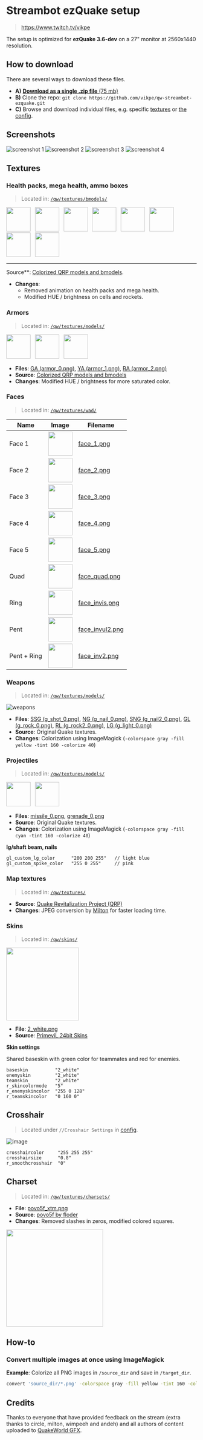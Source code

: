 # Streambot ezQuake setup

> https://www.twitch.tv/vikpe

The setup is optimized for **ezQuake 3.6-dev** on a 27" monitor at 2560x1440 resolution.

## How to download

There are several ways to download these files.

* **A)** [**Download as a single .zip
  file** (75 mb)](https://github.com/vikpe/qw-streambot-ezquake/archive/refs/heads/main.zip)
* **B)** Clone the repo: `git clone https://github.com/vikpe/qw-streambot-ezquake.git`
* **C)** Browse and download individual files, e.g. specific [textures](#textures)
  or [the config](https://github.com/vikpe/qw-streambot-ezquake/blob/main/ezquake/configs/streambot.cfg).

## Screenshots

![screenshot 1](.github/screenshot_01.jpg)
![screenshot 2](.github/screenshot_02.jpg)
![screenshot 3](.github/screenshot_03.jpg)
![screenshot 4](.github/screenshot_04.jpg)

## Textures

### Health packs, mega health, ammo boxes

> Located in: [`/qw/textures/bmodels/`](https://github.com/vikpe/qw-streambot-ezquake/tree/main/qw/textures/bmodels)

<img src="./qw/textures/bmodels/med3_0.png" height="64"> &nbsp; <img src="./qw/textures/bmodels/+0_med25.png" height="64"> &nbsp; <img src="./qw/textures/bmodels/+0_med100.png" height="64"> &nbsp; 
<img src="./qw/textures/bmodels/shot0sid.png" height="64"> &nbsp; 
<img src="./qw/textures/bmodels/nail0sid.png" height="64"> &nbsp;
<img src="./qw/textures/bmodels/batt1sid.png" height="64"> &nbsp; 
<img src="./qw/textures/bmodels/rock1sid.png" height="64"> &nbsp; 
<img src="./qw/textures/bmodels/rock0sid.png" height="64"> 

* **
Source**: [Colorized QRP models and bmodels](https://gfx.quakeworld.nu/details/372/colorized-qrp-models-and-bmodels/).

* **Changes**:
    * Removed animation on health packs and mega health.
    * Modified HUE / brightness on cells and rockets.

### Armors

> Located in: [`/qw/textures/models/`](https://github.com/vikpe/qw-streambot-ezquake/tree/main/qw/textures/models)

<img src="./qw/textures/models/armor_0.png" height="64"> &nbsp; 
<img src="./qw/textures/models/armor_1.png" height="64"> &nbsp; 
<img src="./qw/textures/models/armor_2.png" height="64">

* **Files**: [GA (armor_0.png)](https://github.com/vikpe/qw-streambot-ezquake/blob/main/qw/textures/models/armor_0.png), [YA (armor_1.png)](https://github.com/vikpe/qw-streambot-ezquake/blob/main/qw/textures/models/armor_1.png), [RA (armor_2.png)](https://github.com/vikpe/qw-streambot-ezquake/blob/main/qw/textures/models/armor_2.png)
* **Source**: [Colorized QRP models and bmodels](https://gfx.quakeworld.nu/details/372/colorized-qrp-models-and-bmodels/)
* **Changes**: Modified HUE / brightness for more saturated color.

### Faces

> Located in: [`/qw/textures/wad/`](https://github.com/vikpe/qw-streambot-ezquake/tree/main/qw/textures/wad)

| Name        | Image                                                     | Filename                                             |
|-------------|-----------------------------------------------------------|------------------------------------------------------|
| Face 1      | <img src="./qw/textures/wad/face1.png" height="64">       | [face_1.png](./qw/textures/wad/face1.png)            |
| Face 2      | <img src="./qw/textures/wad/face2.png" height="64">       | [face_2.png](./qw/textures/wad/face2.png)            |
| Face 3      | <img src="./qw/textures/wad/face3.png" height="64">       | [face_3.png](./qw/textures/wad/face3.png)            |
| Face 4      | <img src="./qw/textures/wad/face4.png" height="64">       | [face_4.png](./qw/textures/wad/face4.png)            |
| Face 5      | <img src="./qw/textures/wad/face5.png" height="64">       | [face_5.png](./qw/textures/wad/face5.png)            |
| Quad        | <img src="./qw/textures/wad/face_quad.png" height="64">   | [face_quad.png](./qw/textures/wad/face_quad.png)     |
| Ring        | <img src="./qw/textures/wad/face_invis.png" height="64">  | [face_invis.png](./qw/textures/wad/face_invis.png)   |
| Pent        | <img src="./qw/textures/wad/face_invul2.png" height="64"> | [face_invul2.png](./qw/textures/wad/face_invul2.png) |
| Pent + Ring | <img src="./qw/textures/wad/face_inv2.png" height="64">   | [face_inv2.png](./qw/textures/wad/face_inv2.png)     |

### Weapons

> Located in: [`/qw/textures/models/`](https://github.com/vikpe/qw-streambot-ezquake/tree/main/qw/textures/models)

![weapons](.github/weapons.jpg)

* **Files**: [SSG (g_shot_0.png)](https://github.com/vikpe/qw-streambot-ezquake/blob/main/qw/textures/models/g_shot_0.png), [NG (g_nail_0.png)](https://github.com/vikpe/qw-streambot-ezquake/blob/main/qw/textures/models/g_nail_0.png), [SNG (g_nail2_0.png)](https://github.com/vikpe/qw-streambot-ezquake/blob/main/qw/textures/models/g_nail2_0.png), [GL (g_rock_0.png)](https://github.com/vikpe/qw-streambot-ezquake/blob/main/qw/textures/models/g_rock_0.png), [RL (g_rock2_0.png)](https://github.com/vikpe/qw-streambot-ezquake/blob/main/qw/textures/models/g_rock2_0.png), [LG (g_light_0.png)](https://github.com/vikpe/qw-streambot-ezquake/blob/main/qw/textures/models/g_light_0.png)
* **Source**: Original Quake textures.
* **Changes**: Colorization using ImageMagick (`-colorspace gray -fill yellow -tint 160 -colorize 40`)

### Projectiles

> Located in: [`/qw/textures/models/`](https://github.com/vikpe/qw-streambot-ezquake/tree/main/qw/textures/models)

<img src="./qw/textures/models/missile_0.png" height="64"> &nbsp; 
<img src="./qw/textures/models/grenade_0.png" height="64">

* **Files**: [missile_0.png](https://github.com/vikpe/qw-streambot-ezquake/blob/main/qw/textures/models/missile_0.png), [grenade_0.png](https://github.com/vikpe/qw-streambot-ezquake/blob/main/qw/textures/models/grenade_0.png)
* **Source**: Original Quake textures.
* **Changes**: Colorization using ImageMagick (`-colorspace gray -fill cyan -tint 160 -colorize 40`)

**lg/shaft beam, nails**

```
gl_custom_lg_color      "200 200 255"   // light blue
gl_custom_spike_color   "255 0 255"     // pink
```

### Map textures

> Located in: [`/qw/textures/`](https://github.com/vikpe/qw-streambot-ezquake/tree/main/qw/textures/)

* **Source**: [Quake Revitalization Project (QRP)](http://qrp.quakeone.com/downloads/)
* **Changes**: JPEG conversion by [Milton](https://www.twitch.tv/Miltonizer) for faster loading time.

### Skins

> Located in: [`/qw/skins/`](https://github.com/vikpe/qw-streambot-ezquake/tree/main/qw/skins/)

<img src="./qw/skins/2_white.png" height="192">

* **File**: [2_white.png](./qw/skins/2_white.png)
* **Source**: [PrimeviL 24bit Skins](https://gfx.quakeworld.nu/details/3/primevil-24bit-skins/)

**Skin settings**

Shared baseskin with green color for teammates and red for enemies.

```
baseskin          "2_white"
enemyskin         "2_white"
teamskin          "2_white"
r_skincolormode   "5"
r_enemyskincolor  "255 0 128"
r_teamskincolor   "0 160 0"
```

## Crosshair
> Located under `//Crosshair Settings` in [config](https://github.com/vikpe/qw-streambot-ezquake/blob/main/ezquake/configs/streambot.cfg#L465).

![image](https://user-images.githubusercontent.com/1616817/181937298-ba15b855-6f98-4b54-b97a-7c112a01b887.png)
```
crosshaircolor     "255 255 255"
crosshairsize      "0.8"
r_smoothcrosshair  "0"
```

## Charset

> Located in: [`/qw/textures/charsets/`](https://github.com/vikpe/qw-streambot-ezquake/tree/main/qw/textures/charsets/)

* **File**: [povo5f_xtm.png](https://github.com/vikpe/qw-streambot-ezquake/tree/main/qw/textures/charsets/povo5f_xtm.png)
* **Source**: [povo5f by floder](https://gfx.quakeworld.nu/details/454/povo5f-and-povo5f-cyr/)
* **Changes**: Removed slashes in zeros, modified colored squares.

<img src="./qw/textures/charsets/povo5f_xtm.png" height="256">

## How-to

### Convert multiple images at once using ImageMagick

**Example**: Colorize all PNG images in `/source_dir` and save in `/target_dir`.

```sh
convert 'source_dir/*.png' -colorspace gray -fill yellow -tint 160 -colorize 40 -set filename:fn '%[basename]' 'target_dir/%[filename:fn].png
```

## Credits

Thanks to everyone that have provided feedback on the stream (extra thanks to circle, milton, wimpeeh and andeh) and all
authors of content uploaded to [QuakeWorld GFX](https://gfx.quakeworld.nu/).
